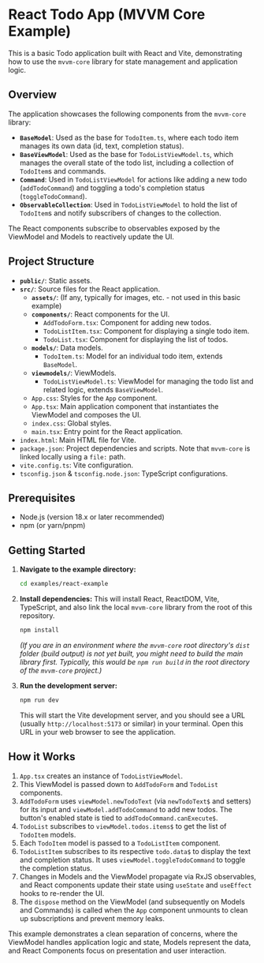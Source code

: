 # React Todo App (MVVM Core Example)

This is a basic Todo application built with React and Vite, demonstrating how to use the `mvvm-core` library for state management and application logic.

## Overview

The application showcases the following components from the `mvvm-core` library:

- **`BaseModel`**: Used as the base for `TodoItem.ts`, where each todo item manages its own data (id, text, completion status).
- **`BaseViewModel`**: Used as the base for `TodoListViewModel.ts`, which manages the overall state of the todo list, including a collection of `TodoItem`s and commands.
- **`Command`**: Used in `TodoListViewModel` for actions like adding a new todo (`addTodoCommand`) and toggling a todo's completion status (`toggleTodoCommand`).
- **`ObservableCollection`**: Used in `TodoListViewModel` to hold the list of `TodoItem`s and notify subscribers of changes to the collection.

The React components subscribe to observables exposed by the ViewModel and Models to reactively update the UI.

## Project Structure

- **`public/`**: Static assets.
- **`src/`**: Source files for the React application.
  - **`assets/`**: (If any, typically for images, etc. - not used in this basic example)
  - **`components/`**: React components for the UI.
    - `AddTodoForm.tsx`: Component for adding new todos.
    - `TodoListItem.tsx`: Component for displaying a single todo item.
    - `TodoList.tsx`: Component for displaying the list of todos.
  - **`models/`**: Data models.
    - `TodoItem.ts`: Model for an individual todo item, extends `BaseModel`.
  - **`viewmodels/`**: ViewModels.
    - `TodoListViewModel.ts`: ViewModel for managing the todo list and related logic, extends `BaseViewModel`.
  - `App.css`: Styles for the `App` component.
  - `App.tsx`: Main application component that instantiates the ViewModel and composes the UI.
  - `index.css`: Global styles.
  - `main.tsx`: Entry point for the React application.
- `index.html`: Main HTML file for Vite.
- `package.json`: Project dependencies and scripts. Note that `mvvm-core` is linked locally using a `file:` path.
- `vite.config.ts`: Vite configuration.
- `tsconfig.json` & `tsconfig.node.json`: TypeScript configurations.

## Prerequisites

- Node.js (version 18.x or later recommended)
- npm (or yarn/pnpm)

## Getting Started

1.  **Navigate to the example directory:**

    ```bash
    cd examples/react-example
    ```

2.  **Install dependencies:**
    This will install React, ReactDOM, Vite, TypeScript, and also link the local `mvvm-core` library from the root of this repository.

    ```bash
    npm install
    ```

    _(If you are in an environment where the `mvvm-core` root directory's `dist` folder (build output) is not yet built, you might need to build the main library first. Typically, this would be `npm run build` in the root directory of the `mvvm-core` project.)_

3.  **Run the development server:**
    ```bash
    npm run dev
    ```
    This will start the Vite development server, and you should see a URL (usually `http://localhost:5173` or similar) in your terminal. Open this URL in your web browser to see the application.

## How it Works

1.  `App.tsx` creates an instance of `TodoListViewModel`.
2.  This ViewModel is passed down to `AddTodoForm` and `TodoList` components.
3.  `AddTodoForm` uses `viewModel.newTodoText` (via `newTodoText$` and setters) for its input and `viewModel.addTodoCommand` to add new todos. The button's enabled state is tied to `addTodoCommand.canExecute$`.
4.  `TodoList` subscribes to `viewModel.todos.items$` to get the list of `TodoItem` models.
5.  Each `TodoItem` model is passed to a `TodoListItem` component.
6.  `TodoListItem` subscribes to its respective `todo.data$` to display the text and completion status. It uses `viewModel.toggleTodoCommand` to toggle the completion status.
7.  Changes in Models and the ViewModel propagate via RxJS observables, and React components update their state using `useState` and `useEffect` hooks to re-render the UI.
8.  The `dispose` method on the ViewModel (and subsequently on Models and Commands) is called when the `App` component unmounts to clean up subscriptions and prevent memory leaks.

This example demonstrates a clean separation of concerns, where the ViewModel handles application logic and state, Models represent the data, and React Components focus on presentation and user interaction.
